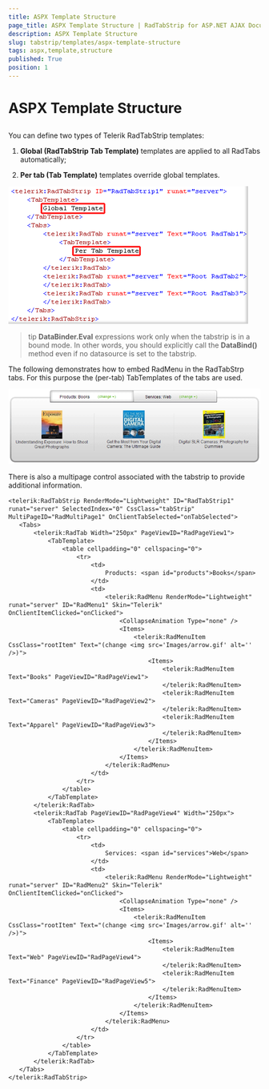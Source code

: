 ```yaml
---
title: ASPX Template Structure
page_title: ASPX Template Structure | RadTabStrip for ASP.NET AJAX Documentation
description: ASPX Template Structure
slug: tabstrip/templates/aspx-template-structure
tags: aspx,template,structure
published: True
position: 1
---
```


# ASPX Template Structure

## 

You can define two types of Telerik RadTabStrip templates:

1. **Global (RadTabStrip Tab Template)** templates are applied to all RadTabs automatically;

1. **Per tab (Tab Template)** templates override global templates.

![Templates](images/tabstrip_templates_aspx1.gif)


>tip  **DataBinder.Eval** expressions work only when the tabstrip is in a bound mode. In other words, you should explicitly call the **DataBind()** method even if no datasource is set to the tabstrip.
>


The following demonstrates how to embed RadMenu in the RadTabStrp tabs. For this purpose the (per-tab) TabTemplates of the tabs are used.

![Templates](images/tabstrip_templates.gif)


There is also a multipage control associated with the tabstrip to provide additional information.



````ASPNET	
<telerik:RadTabStrip RenderMode="Lightweight" ID="RadTabStrip1" runat="server" SelectedIndex="0" CssClass="tabStrip" MultiPageID="RadMultiPage1" OnClientTabSelected="onTabSelected">
   <Tabs>
       <telerik:RadTab Width="250px" PageViewID="RadPageView1">
           <TabTemplate>
               <table cellpadding="0" cellspacing="0">
                   <tr>
                       <td>
                           Products: <span id="products">Books</span>
                       </td>
                       <td>
                           <telerik:RadMenu RenderMode="Lightweight" runat="server" ID="RadMenu1" Skin="Telerik" OnClientItemClicked="onClicked">
                               <CollapseAnimation Type="none" />
                               <Items>
                                   <telerik:RadMenuItem CssClass="rootItem" Text="(change <img src='Images/arrow.gif' alt='' />)">
                                       <Items>
                                           <telerik:RadMenuItem Text="Books" PageViewID="RadPageView1">
                                           </telerik:RadMenuItem>
                                           <telerik:RadMenuItem Text="Cameras" PageViewID="RadPageView2">
                                           </telerik:RadMenuItem>
                                           <telerik:RadMenuItem Text="Apparel" PageViewID="RadPageView3">
                                           </telerik:RadMenuItem>
                                       </Items>
                                   </telerik:RadMenuItem>
                               </Items>
                           </telerik:RadMenu>
                       </td>
                   </tr>
               </table>
           </TabTemplate>
       </telerik:RadTab>
       <telerik:RadTab PageViewID="RadPageView4" Width="250px">
           <TabTemplate>
               <table cellpadding="0" cellspacing="0">
                   <tr>
                       <td>
                           Services: <span id="services">Web</span>
                       </td>
                       <td>
                           <telerik:RadMenu RenderMode="Lightweight" runat="server" ID="RadMenu2" Skin="Telerik" OnClientItemClicked="onClicked">
                               <CollapseAnimation Type="none" />
                               <Items>
                                   <telerik:RadMenuItem CssClass="rootItem" Text="(change <img src='Images/arrow.gif' alt='' />)">
                                       <Items>
                                           <telerik:RadMenuItem Text="Web" PageViewID="RadPageView4">
                                           </telerik:RadMenuItem>
                                           <telerik:RadMenuItem Text="Finance" PageViewID="RadPageView5">
                                           </telerik:RadMenuItem>
                                       </Items>
                                   </telerik:RadMenuItem>
                               </Items>
                           </telerik:RadMenu>
                       </td>
                   </tr>
               </table>
           </TabTemplate>
       </telerik:RadTab>
   </Tabs>
</telerik:RadTabStrip> 	
````






